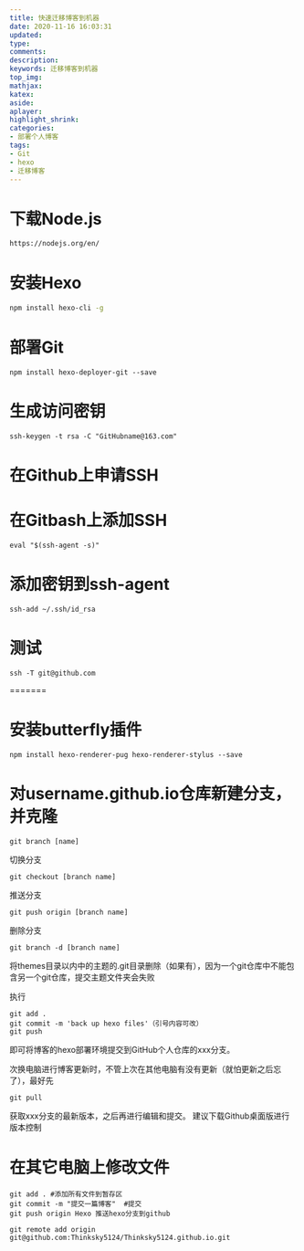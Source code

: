 ```yaml
---
title: 快速迁移博客到机器
date: 2020-11-16 16:03:31
updated:
type:
comments:
description:
keywords: 迁移博客到机器
top_img:
mathjax:
katex:
aside:
aplayer:
highlight_shrink:
categories: 
- 部署个人博客
tags:
- Git
- hexo
- 迁移博客
---
```

# 下载Node.js
```bash
https://nodejs.org/en/
```
# 安装Hexo
```bash
npm install hexo-cli -g
```
# 部署Git
```
npm install hexo-deployer-git --save
```
# 生成访问密钥
```
ssh-keygen -t rsa -C "GitHubname@163.com"
```
# 在Github上申请SSH

# 在Gitbash上添加SSH
```
eval "$(ssh-agent -s)" 
```
# 添加密钥到ssh-agent
```
ssh-add ~/.ssh/id_rsa 
```

# 测试
```
ssh -T git@github.com
```

=======
# 安装butterfly插件
```
npm install hexo-renderer-pug hexo-renderer-stylus --save
```

# 对username.github.io仓库新建分支，并克隆
```
git branch [name]
```
切换分支
```
git checkout [branch name]
```
推送分支
```
git push origin [branch name]
```
删除分支
```
git branch -d [branch name]
```
将themes目录以内中的主题的.git目录删除（如果有），因为一个git仓库中不能包含另一个git仓库，提交主题文件夹会失败

执行
```
git add .
git commit -m 'back up hexo files'（引号内容可改）
git push
```
即可将博客的hexo部署环境提交到GitHub个人仓库的xxx分支。

次换电脑进行博客更新时，不管上次在其他电脑有没有更新（就怕更新之后忘了），最好先
```
git pull
```
获取xxx分支的最新版本，之后再进行编辑和提交。
建议下载Github桌面版进行版本控制
# 在其它电脑上修改文件
```
git add . #添加所有文件到暂存区
git commit -m "提交一篇博客"  #提交
git push origin Hexo 推送hexo分支到github

git remote add origin git@github.com:Thinksky5124/Thinksky5124.github.io.git
```
